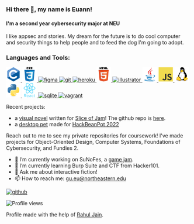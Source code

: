 ### Hi there 👋, my name is Euann!
#### I'm a second year cybersecurity major at NEU
[comment]: <> (!I'm a second year cybersecurity major at NEU.)

I like appsec and stories. My dream for the future is to do cool computer and security things to help people and to feed the dog I'm going to adopt.

<h3 align="left">Languages and Tools:</h3>
<p align="left"> <a href="https://www.cprogramming.com/" target="_blank" rel="noreferrer"> <img src="https://raw.githubusercontent.com/devicons/devicon/master/icons/c/c-original.svg" alt="c" width="40" height="40"/> </a> <a href="https://www.w3schools.com/css/" target="_blank" rel="noreferrer"> <img src="https://raw.githubusercontent.com/devicons/devicon/master/icons/css3/css3-original-wordmark.svg" alt="css3" width="40" height="40"/> </a> <a href="https://www.figma.com/" target="_blank" rel="noreferrer"> <img src="https://www.vectorlogo.zone/logos/figma/figma-icon.svg" alt="figma" width="40" height="40"/> </a> <a href="https://git-scm.com/" target="_blank" rel="noreferrer"> <img src="https://www.vectorlogo.zone/logos/git-scm/git-scm-icon.svg" alt="git" width="40" height="40"/> </a> <a href="https://heroku.com" target="_blank" rel="noreferrer"> <img src="https://www.vectorlogo.zone/logos/heroku/heroku-icon.svg" alt="heroku" width="40" height="40"/> </a> <a href="https://www.w3.org/html/" target="_blank" rel="noreferrer"> <img src="https://raw.githubusercontent.com/devicons/devicon/master/icons/html5/html5-original-wordmark.svg" alt="html5" width="40" height="40"/> </a> <a href="https://www.adobe.com/in/products/illustrator.html" target="_blank" rel="noreferrer"> <img src="https://www.vectorlogo.zone/logos/adobe_illustrator/adobe_illustrator-icon.svg" alt="illustrator" width="40" height="40"/> </a> <a href="https://www.java.com" target="_blank" rel="noreferrer"> <img src="https://raw.githubusercontent.com/devicons/devicon/master/icons/java/java-original.svg" alt="java" width="40" height="40"/> </a> <a href="https://developer.mozilla.org/en-US/docs/Web/JavaScript" target="_blank" rel="noreferrer"> <img src="https://raw.githubusercontent.com/devicons/devicon/master/icons/javascript/javascript-original.svg" alt="javascript" width="40" height="40"/> </a> <a href="https://www.linux.org/" target="_blank" rel="noreferrer"> <img src="https://raw.githubusercontent.com/devicons/devicon/master/icons/linux/linux-original.svg" alt="linux" width="40" height="40"/> </a> <a href="https://www.python.org" target="_blank" rel="noreferrer"> <img src="https://raw.githubusercontent.com/devicons/devicon/master/icons/python/python-original.svg" alt="python" width="40" height="40"/> </a> <a href="https://reactjs.org/" target="_blank" rel="noreferrer"> <img src="https://raw.githubusercontent.com/devicons/devicon/master/icons/react/react-original-wordmark.svg" alt="react" width="40" height="40"/> </a> <a href="https://www.sqlite.org/" target="_blank" rel="noreferrer"> <img src="https://www.vectorlogo.zone/logos/sqlite/sqlite-icon.svg" alt="sqlite" width="40" height="40"/> </a> <a href="https://www.vagrantup.com/" target="_blank" rel="noreferrer"> <img src="https://www.vectorlogo.zone/logos/vagrantup/vagrantup-icon.svg" alt="vagrant" width="40" height="40"/> </a> </p>

Recent projects:
- a [visual novel](https://rustle-rabbit.itch.io/journey-to-the-center-of-the-corn) written for [Slice of Jam](https://itch.io/jam/slice-of-jam)! The github repo is [here](https://github.com/trholdridge/Slice-of-Jam-2022).
- a [desktop pet](https://github.com/EuannGu/black-hole-desktop-pet) made for [HackBeanPot 2022](https://hackbeanpot.com/)

Reach out to me to see my private repositories for coursework! I've made projects for Object-Oriented Design, Computer Systems, Foundations of Cybersecurity, and Fundies 2.

- 🔭 I’m currently working on SuNoFes, a [game jam](https://itch.io/jam/sunofes22). 
- 🌱 I’m currently learning Burp Suite and CTF from Hacker101.
- 💬 Ask me about interactive fiction! 
- 📫 How to reach me: gu.eu@northeastern.edu

[<img src='https://cdn.jsdelivr.net/npm/simple-icons@3.0.1/icons/github.svg' alt='github' height='40'>](https://github.com/EuannGu)  

![Profile views](https://gpvc.arturio.dev/EuannGu)

Profile made with the help of [Rahul Jain](https://rahuldkjain.github.io/gh-profile-readme-generator/).

<!--
**EuannGu/EuannGu** is a ✨ _special_ ✨ repository because its `README.md` (this file) appears on your GitHub profile.

Here are some ideas to get you started:

- 🔭 I’m currently working on ...
- 🌱 I’m currently learning ...
- 👯 I’m looking to collaborate on ...
- 🤔 I’m looking for help with ...
- 💬 Ask me about ...
- 📫 How to reach me: ...
- 😄 Pronouns: ...
- ⚡ Fun fact: ...
-->

<!--
comment that doesn't show up in the doc??
-->
